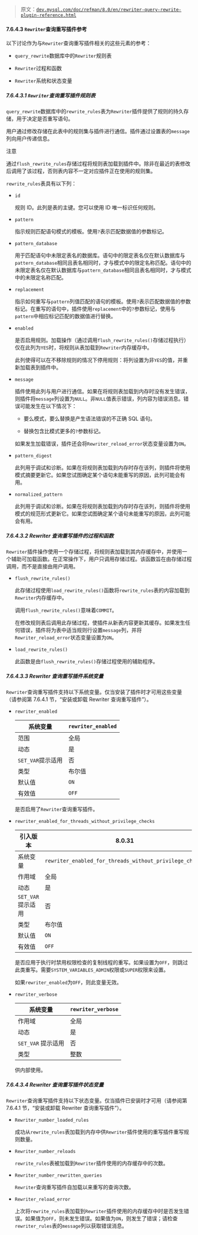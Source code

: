 > 原文：[`dev.mysql.com/doc/refman/8.0/en/rewriter-query-rewrite-plugin-reference.html`](https://dev.mysql.com/doc/refman/8.0/en/rewriter-query-rewrite-plugin-reference.html)

#### 7.6.4.3 `Rewriter`查询重写插件参考

以下讨论作为与`Rewriter`查询重写插件相关的这些元素的参考：

+   `query_rewrite`数据库中的`Rewriter`规则表

+   `Rewriter`过程和函数

+   `Rewriter`系统和状态变量

##### 7.6.4.3.1 `Rewriter`查询重写插件规则表

`query_rewrite`数据库中的`rewrite_rules`表为`Rewriter`插件提供了规则的持久存储，用于决定是否重写语句。

用户通过修改存储在此表中的规则集与插件进行通信。插件通过设置表的`message`列向用户传递信息。

注意

通过`flush_rewrite_rules`存储过程将规则表加载到插件中。除非在最近的表修改后调用了该过程，否则表内容不一定对应插件正在使用的规则集。

`rewrite_rules`表具有以下列：

+   `id`

    规则 ID。此列是表的主键。您可以使用 ID 唯一标识任何规则。

+   `pattern`

    指示规则匹配语句模式的模板。使用`?`表示匹配数据值的参数标记。

+   `pattern_database`

    用于匹配语句中未限定表名的数据库。语句中的限定表名仅在默认数据库与`pattern_database`相同且表名相同时，才与模式中的限定名称匹配。语句中的未限定表名仅在默认数据库与`pattern_database`相同且表名相同时，才与模式中的未限定名称匹配。

+   `replacement`

    指示如何重写与`pattern`列值匹配的语句的模板。使用`?`表示匹配数据值的参数标记。在重写的语句中，插件使用`replacement`中的`?`参数标记，使用与`pattern`中相应标记匹配的数据值进行替换。

+   `enabled`

    是否启用规则。加载操作（通过调用`flush_rewrite_rules()`存储过程执行）仅在此列为`YES`时，将规则从表加载到`Rewriter`内存缓存中。

    此列使得可以在不移除规则的情况下停用规则：将列设置为非`YES`的值，并重新加载表到插件中。

+   `message`

    插件使用此列与用户进行通信。如果在将规则表加载到内存时没有发生错误，则插件将`message`列设置为`NULL`。非`NULL`值表示错误，列内容为错误消息。错误可能发生在以下情况下：

    +   要么模式，要么替换是产生语法错误的不正确 SQL 语句。

    +   替换包含比模式更多的`?`参数标记。

    如果发生加载错误，插件还会将`Rewriter_reload_error`状态变量设置为`ON`。

+   `pattern_digest`

    此列用于调试和诊断。如果在将规则表加载到内存时存在该列，则插件将使用模式摘要更新它。如果您试图确定某个语句未能重写的原因，此列可能会有用。

+   `normalized_pattern`

    此列用于调试和诊断。如果在将规则表加载到内存时存在该列，则插件将使用模式的规范形式更新它。如果您试图确定某个语句未能重写的原因，此列可能会有用。

##### 7.6.4.3.2 Rewriter 查询重写插件的过程和函数

`Rewriter`插件操作使用一个存储过程，将规则表加载到其内存缓存中，并使用一个辅助可加载函数。在正常操作下，用户只调用存储过程。该函数旨在由存储过程调用，而不是直接由用户调用。

+   `flush_rewrite_rules()`

    此存储过程使用`load_rewrite_rules()`函数将`rewrite_rules`表的内容加载到`Rewriter`内存缓存中。

    调用`flush_rewrite_rules()`意味着`COMMIT`。

    在修改规则表后调用此存储过程，使插件从新表内容更新其缓存。如果发生任何错误，插件将为表中适当规则行设置`message`列，并将`Rewriter_reload_error`状态变量设置为`ON`。

+   `load_rewrite_rules()`

    此函数是由`flush_rewrite_rules()`存储过程使用的辅助程序。

##### 7.6.4.3.3 Rewriter 查询重写插件系统变量

`Rewriter`查询重写插件支持以下系统变量。仅当安装了插件时才可用这些变量（请参阅第 7.6.4.1 节，“安装或卸载 Rewriter 查询重写插件”）。

+   `rewriter_enabled`

    | 系统变量 | `rewriter_enabled` |
    | --- | --- |
    | 范围 | 全局 |
    | 动态 | 是 |
    | `SET_VAR`提示适用 | 否 |
    | 类型 | 布尔值 |
    | 默认值 | `ON` |
    | 有效值 | `OFF` |

    是否启用了`Rewriter`查询重写插件。

+   `rewriter_enabled_for_threads_without_privilege_checks`

    | 引入版本 | 8.0.31 |
    | --- | --- |
    | 系统变量 | `rewriter_enabled_for_threads_without_privilege_checks` |
    | 作用域 | 全局 |
    | 动态 | 是 |
    | `SET_VAR` 提示适用 | 否 |
    | 类型 | 布尔值 |
    | 默认值 | `ON` |
    | 有效值 | `OFF` |

    是否应用于执行时禁用权限检查的复制线程的重写。如果设置为`OFF`，则跳过此类重写。需要`SYSTEM_VARIABLES_ADMIN`权限或`SUPER`权限来设置。

    如果`rewriter_enabled`为`OFF`，则此变量无效。

+   `rewriter_verbose`

    | 系统变量 | `rewriter_verbose` |
    | --- | --- |
    | 作用域 | 全局 |
    | 动态 | 是 |
    | `SET_VAR` 提示适用 | 否 |
    | 类型 | 整数 |

    供内部使用。

##### 7.6.4.3.4 Rewriter 查询重写插件状态变量

`Rewriter`查询重写插件支持以下状态变量。仅当插件已安装时才可用（请参阅第 7.6.4.1 节，“安装或卸载 Rewriter 查询重写插件”）。

+   `Rewriter_number_loaded_rules`

    成功从`rewrite_rules`表加载到内存中供`Rewriter`插件使用的重写插件重写规则数量。

+   `Rewriter_number_reloads`

    `rewrite_rules`表被加载到`Rewriter`插件使用的内存缓存中的次数。

+   `Rewriter_number_rewritten_queries`

    `Rewriter`查询重写插件自加载以来重写的查询次数。

+   `Rewriter_reload_error`

    上次将`rewrite_rules`表加载到`Rewriter`插件使用的内存缓存中时是否发生错误。如果值为`OFF`，则未发生错误。如果值为`ON`，则发生了错误；请检查`rewriter_rules`表的`message`列以获取错误消息。
